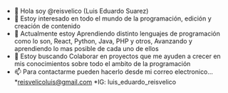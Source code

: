 - 👋 Hola soy @reisvelico (Luis Eduardo Suarez)
- 👀 Estoy interesado en todo el mundo de la programación, edición y creación de contenido
- 🌱 Actualmente estoy Aprendiendo distinto lenguajes de programación como lo son, React, Python, Java, PHP y otros, Avanzando y 
aprendiendo lo mas posible de cada uno de ellos
- 💞️ Estoy buscando Colaborar en proyectos que me ayuden a crecer en mis conocimientos sobre todo el ambito de la programación
- 📫 Para contactarme pueden hacerlo desde mi correo electronico...
      *reisvelicoluis@gmail.com
      *IG: luis_eduardo_reisvelico

